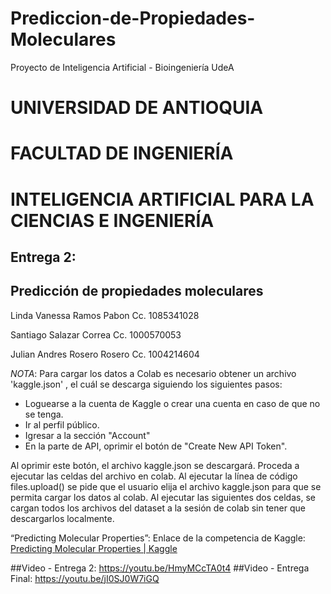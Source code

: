 # Prediccion-de-Propiedades-Moleculares
Proyecto de Inteligencia Artificial - Bioingeniería UdeA

# UNIVERSIDAD DE ANTIOQUIA
# FACULTAD DE INGENIERÍA
# INTELIGENCIA ARTIFICIAL PARA LA CIENCIAS E INGENIERÍA

## Entrega 2:

## Predicción de propiedades moleculares


Linda Vanessa Ramos Pabon 
Cc. 1085341028

Santiago Salazar Correa
Cc. 1000570053

Julian Andres Rosero Rosero
Cc. 1004214604


*NOTA*:
Para cargar los datos a Colab es necesario obtener un archivo 'kaggle.json' , el cuál se descarga siguiendo los siguientes pasos:

*   Loguearse a la cuenta de Kaggle o crear una cuenta en caso de que no se tenga.
*   Ir al perfil público.
*   Igresar a la sección "Account"
*   En la parte de API, oprimir el botón de "Create New API Token". 


Al oprimir este botón, el archivo kaggle.json se descargará. Proceda a ejecutar las celdas del archivo en colab. Al ejecutar la línea de código files.upload() se pide que el usuario elija el archivo kaggle.json para que se permita cargar los datos al colab. Al ejecutar las siguientes dos celdas, se cargan todos los archivos del dataset a la sesión de colab sin tener que descargarlos localmente.


“Predicting Molecular Properties”: Enlace de la competencia de Kaggle:[ Predicting Molecular Properties | Kaggle](https://www.kaggle.com/competitions/champs-scalar-coupling/overview)

##Video - Entrega 2: https://youtu.be/HmyMCcTA0t4
##Video - Entrega Final: https://youtu.be/jI0SJ0W7iGQ

